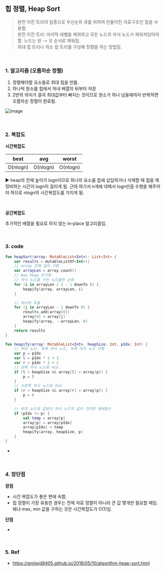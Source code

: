 ## 힙 정렬, Heap Sort

> 완전 이진 트리의 일종으로 우선순위 큐를 위하여 만들어진 자료구조인 힙을 사용함. <br/>
> 완전 이진 트리: 마지막 레벨을 제외하고 모든 노드의 자식 노드가 채워져있어야 함. 노드는 왼 -> 오 순서로 채워짐. <br/>
> 최대 힙 트리나 최소 힙 트리를 구성해 정렬을 하는 방법임. 
>

<br/>

### 1. 알고리즘 (오름차순 정렬)

1. 정렬해야할 요소들로 최대 힙을 만듦.
2. 하나씩 원소를 힙에서 꺼내 배열의 뒤부터 저장 
3. 2번의 의미가 결국 최대값부터 빠지는 것이므로 원소가 하나 남을때까지 반복하면 오름차순 정렬이 완료됨. 

![image](https://github.com/eunjjungg/TIL/assets/100047095/c3c0dec3-b769-45cc-a702-712244cd98a2)

<br/>

### 2. 복잡도

**시간복잡도**

| best     | avg      | worst |
|----------|----------|-------|
| O(nlogn) | O(nlogn) | O(nlogn) |
▶️ heap의 전체 높이가 logn이므로 하나의 요소를 힙에 삽입하거나 삭제할 때 힙을 재정비하는 시간이 logn이 걸리게 됨. 
근데 여기서 n개에 대해서 logn만큼 수행을 해주어야 하므로 nlogn의 시간복잡도를 가지게 됨. 

<br/>

**공간복잡도**

추가적인 배열을 필요로 하지 않는 in-place 알고리즘임. 

<br/>

### 3. code

```kotlin
fun heapSort(array: MutableList<Int>): List<Int> {
    var results = mutableListOf<Int>()
    // array 전체 길이 구함
    var arrayLen = array.count()
    // max heap 초기화
    // 자식 노드를 가진 노드들만 순회
    for (i in arrayLen / 2 - 1 downTo 0) {
        heapify(array, arrayLen, i)
    }

    // 하나씩 추출
    for (j in arrayLen - 1 downTo 0) {
        results.add(array[0])
        array[0] = array[j]
        heapify(array, --arrayLen, 0)
    }
    return results
}

fun heapify(array: MutableList<Int>, heapSize: Int, pIdx: Int) {
    // 부모 노드, 좌측 자식 노드, 우측 자식 노드 구함
    var p = pIdx
    var l = pIdx * 2 + 1
    var r = pIdx * 2 + 2
    // 왼쪽 자식 노드와 비교
    if (l < heapSize && array[l] < array[p]) {
        p = l
    }
    // 오른쪽 자식 노드와 비교
    if (r < heapSize && array[r] < array[p]) {
        p = r
    }

    // 부모 노드의 값보다 자식 노드의 값이 크다면 재귀함수
    if (pIdx != p) {
        val temp = array[p]
        array[p] = array[pIdx]
        array[pIdx] = temp
        heapify(array, heapSize, p)
    }
}
```

-


<br/>

### 4. 장단점

**장점**

- 시간 복잡도가 좋은 편에 속함.
- 힙 정렬이 가장 유용한 경우는 전체 자료 정렬이 아니라 큰 값 몇개만 필요할 때임. 왜냐 max, min 값을 구하는 것은 시간복잡도가 O(1)임.  

**단점**

- 

<br/>

### 5. Ref
- https://gmlwjd9405.github.io/2018/05/10/algorithm-heap-sort.html
